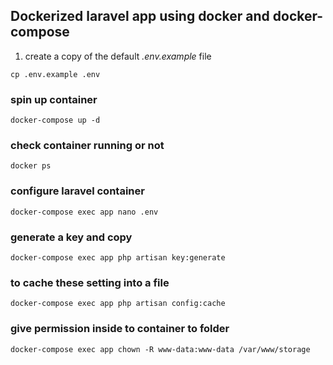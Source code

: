 ## Dockerized laravel app using docker and docker-compose

1. create a copy of the default *.env.example* file

``cp .env.example .env``

### spin up container

``docker-compose up -d``

### check container running or not 

``docker ps``

### configure laravel container 

``docker-compose exec app nano .env``

### generate a key and copy 

``docker-compose exec app php artisan key:generate``

### to cache these setting into a file

``docker-compose exec app php artisan config:cache``

### give permission inside to container to folder

``docker-compose exec app chown -R www-data:www-data /var/www/storage``

